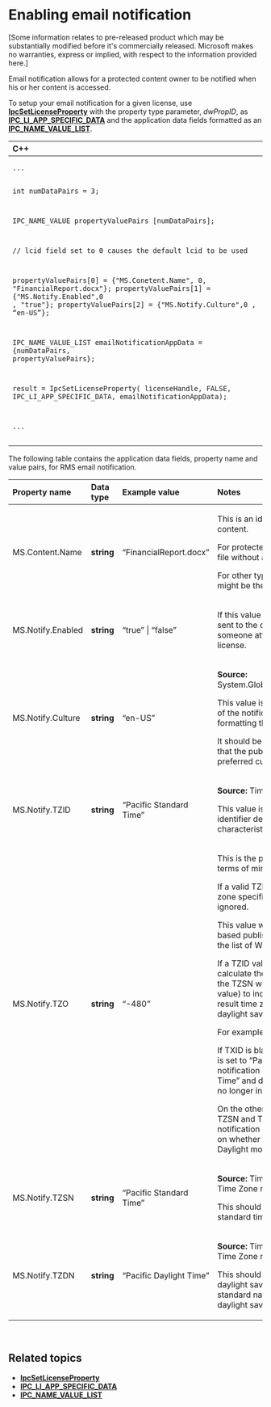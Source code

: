 Enabling email notification
=====================================================================================

\[Some information relates to pre-released product which may be substantially modified before it's commercially released. Microsoft makes no warranties, express or implied, with respect to the information provided here.\]

Email notification allows for a protected content owner to be notified when his or her content is accessed.

To setup your email notification for a given license, use [**IpcSetLicenseProperty**](xref:msipc.ipcsetlicenseproperty) with the property type parameter, *dwPropID*, as [**IPC\_LI\_APP\_SPECIFIC\_DATA**](xref:msipc.license_property_types) and the application data fields formatted as an [**IPC\_NAME\_VALUE\_LIST**](xref:msipc.ipc_name_value_list).

<span codelanguage="ManagedCPlusPlus"></span>
<table>
<colgroup>
<col width="100%" />
</colgroup>
<thead>
<tr class="header">
<th align="left">C++</th>
</tr>
</thead>
<tbody>
<tr class="odd">
<td align="left"><pre><code>...

int numDataPairs = 3;

IPC_NAME_VALUE propertyValuePairs [numDataPairs];

// lcid field set to 0 causes the default lcid to be used

propertyValuePairs[0] = {&quot;MS.Conetent.Name&quot;, 0, &quot;FinancialReport.docx&quot;};
propertyValuePairs[1] = {&quot;MS.Notify.Enabled&quot;,0 , &quot;true&quot;};
propertyValuePairs[2] = {&quot;MS.Notify.Culture&quot;,0 , “en-US”};

IPC_NAME_VALUE_LIST emailNotificationAppData = {numDataPairs, propertyValuePairs};

result = IpcSetLicenseProperty( licenseHandle, FALSE, IPC_LI_APP_SPECIFIC_DATA, emailNotificationAppData);

...</code></pre></td>
</tr>
</tbody>
</table>

The following table contains the application data fields, property name and value pairs, for RMS email notification.

<table>
<colgroup>
<col width="25%" />
<col width="25%" />
<col width="25%" />
<col width="25%" />
</colgroup>
<thead>
<tr class="header">
<th align="left">Property name</th>
<th align="left">Data type</th>
<th align="left">Example value</th>
<th align="left">Notes</th>
</tr>
</thead>
<tbody>
<tr class="odd">
<td align="left"><p>MS.Content.Name</p></td>
<td align="left"><p><strong>string</strong></p></td>
<td align="left"><p>“FinancialReport.docx”</p></td>
<td align="left"><p>This is an identifier associated with the protected content.</p>
<p>For protected files this value should be the name of the file without any path information.</p>
<p>For other types of content such as an email message it might be the subject of the email or it might be empty.</p></td>
</tr>
<tr class="even">
<td align="left"><p>MS.Notify.Enabled</p></td>
<td align="left"><p><strong>string</strong></p></td>
<td align="left"><p>“true” | “false”</p></td>
<td align="left"><p>If this value is set to “true” a notification email will be sent to the owner of the publishing license when someone attempts to use it to obtain an end user license.</p></td>
</tr>
<tr class="odd">
<td align="left"><p>MS.Notify.Culture</p></td>
<td align="left"><p><strong>string</strong></p></td>
<td align="left"><p>“en-US”</p></td>
<td align="left"><p><strong>Source:</strong> System.Globalization.CultureInfo.CurrentUICulture.Name</p>
<p>This value is used to determine the localized language of the notification email and the date/time and number formatting that should be used in the email message.</p>
<p>It should be set based on user settings of the machine that the publish license is created on, or based on the preferred culture of the owner of the publish license.</p></td>
</tr>
<tr class="even">
<td align="left"><p>MS.Notify.TZID</p></td>
<td align="left"><p><strong>string</strong></p></td>
<td align="left"><p>“Pacific Standard Time”</p></td>
<td align="left"><p><strong>Source:</strong> TimeZoneInfo.Local.Id - Windows time zone ID.</p>
<p>This value is the Microsoft Windows OS time zone identifier describing a particular time zone and its characteristics.</p></td>
</tr>
<tr class="odd">
<td align="left"><p>MS.Notify.TZO</p></td>
<td align="left"><p><strong>string</strong></p></td>
<td align="left"><p>“-480”</p></td>
<td align="left"><p>This is the publish license owner’s time zone offset in terms of minutes from UTC time.</p>
<p>If a valid TZID value is provided the offset of the time zone specified by it will be used and this value will be ignored.</p>
<p>This value will more than likely be used by non-windows based publishing platforms that do not have access to the list of Windows OS time zone ID values.</p>
<p>If a TZID value is not provided this value will be used to calculate the time offset in notification messages, and the TZSN will be used (regardless of the time zone value) to indicate the name of the time zone. This will result time zone being fixed and not updating for daylight savings when it is applicable.</p>
<p>For example:</p>
<p>If TXID is blank and TZ0 is set to “-420” and the TZSN is set to “Pacific Daylight Time” all values shown in the notification email will be adjusted to &quot;Pacific Daylight Time” and displayed as such even if daylight savings is no longer in affect currently.</p>
<p>On the other hand if a TZID is supplied along with both TZSN and TZDN, then the times specified in the notification email will be adjusted and displayed based on whether the date and time should be displayed in Daylight mode or Standard mode.</p></td>
</tr>
<tr class="even">
<td align="left"><p>MS.Notify.TZSN</p></td>
<td align="left"><p><strong>string</strong></p></td>
<td align="left"><p>“Pacific Standard Time”</p></td>
<td align="left"><p><strong>Source:</strong> TimeZoneInfo.Local.StandardName - Standard Time Zone name.</p>
<p>This should the localized name of the time zone’s standard time zone name.</p></td>
</tr>
<tr class="odd">
<td align="left"><p>MS.Notify.TZDN</p></td>
<td align="left"><p><strong>string</strong></p></td>
<td align="left"><p>“Pacific Daylight Time”</p></td>
<td align="left"><p><strong>Source:</strong> TimeZoneInfo.Local.DaylightName - Daylight Time Zone name.</p>
<p>This should be the localized name of the time zone’s daylight savings name. It can be the same as the standard name if the time zone does not support daylight savings.</p></td>
</tr>
</tbody>
</table>

 

<span id="related_topics"></span>Related topics
-----------------------------------------------

* [**IpcSetLicenseProperty**](xref:msipc.ipcsetlicenseproperty)
* [**IPC\_LI\_APP\_SPECIFIC\_DATA**](xref:msipc.license_property_types)
* [**IPC\_NAME\_VALUE\_LIST**](xref:msipc.ipc_name_value_list)
 

 



